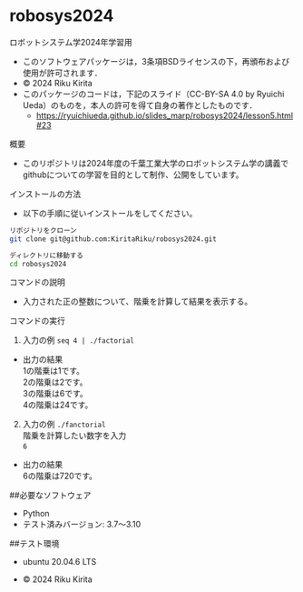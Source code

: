 # robosys2024
ロボットシステム学2024年学習用


- このソフトウェアパッケージは，3条項BSDライセンスの下，再頒布および使用が許可されます．
- © 2024 Riku Kirita
- このパッケージのコードは，下記のスライド（CC-BY-SA 4.0 by Ryuichi Ueda）のものを，本人の許可を得て自身の著作としたものです．
	- https://ryuichiueda.github.io/slides_marp/robosys2024/lesson5.html#23

概要
- このリポジトリは2024年度の千葉工業大学のロボットシステム学の講義で
githubについての学習を目的として制作、公開をしています。

インストールの方法
- 以下の手順に従いインストールをしてください。

```bash
リポジトリをクローン
git clone git@github.com:KiritaRiku/robosys2024.git

ディレクトリに移動する
cd robosys2024
```

コマンドの説明
- 入力された正の整数について、階乗を計算して結果を表示する。

コマンドの実行
 1. 入力の例
```seq 4 | ./factorial```

- 出力の結果  
1の階乗は1です。  
2の階乗は2です。  
3の階乗は6です。  
4の階乗は24です。  

2. 入力の例
```./fanctorial```  
階乗を計算したい数字を入力  
```6```

- 出力の結果  
6の階乗は720です。


##必要なソフトウェア
- Python
 - テスト済みバージョン: 3.7～3.10

##テスト環境
 - ubuntu 20.04.6 LTS

+ © 2024 Riku Kirita
